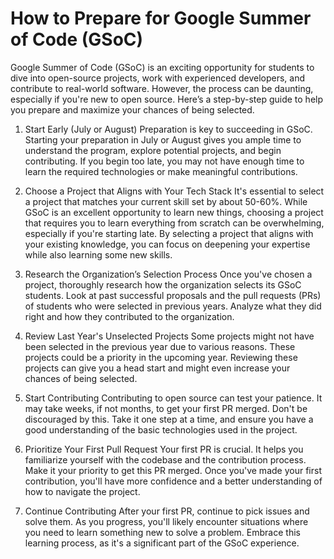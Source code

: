 # How to Prepare for Google Summer of Code (GSoC)

Google Summer of Code (GSoC) is an exciting opportunity for students to dive into open-source projects, work with experienced developers, and contribute to real-world software. However, the process can be daunting, especially if you're new to open source. Here’s a step-by-step guide to help you prepare and maximize your chances of being selected.

1. Start Early (July or August)
Preparation is key to succeeding in GSoC. Starting your preparation in July or August gives you ample time to understand the program, explore potential projects, and begin contributing. If you begin too late, you may not have enough time to learn the required technologies or make meaningful contributions.

2. Choose a Project that Aligns with Your Tech Stack
It's essential to select a project that matches your current skill set by about 50-60%. While GSoC is an excellent opportunity to learn new things, choosing a project that requires you to learn everything from scratch can be overwhelming, especially if you're starting late. By selecting a project that aligns with your existing knowledge, you can focus on deepening your expertise while also learning some new skills.

3. Research the Organization’s Selection Process
Once you've chosen a project, thoroughly research how the organization selects its GSoC students. Look at past successful proposals and the pull requests (PRs) of students who were selected in previous years. Analyze what they did right and how they contributed to the organization.

4. Review Last Year's Unselected Projects
Some projects might not have been selected in the previous year due to various reasons. These projects could be a priority in the upcoming year. Reviewing these projects can give you a head start and might even increase your chances of being selected.

5. Start Contributing
Contributing to open source can test your patience. It may take weeks, if not months, to get your first PR merged. Don't be discouraged by this. Take it one step at a time, and ensure you have a good understanding of the basic technologies used in the project.

6. Prioritize Your First Pull Request
Your first PR is crucial. It helps you familiarize yourself with the codebase and the contribution process. Make it your priority to get this PR merged. Once you've made your first contribution, you'll have more confidence and a better understanding of how to navigate the project.

7. Continue Contributing
After your first PR, continue to pick issues and solve them. As you progress, you'll likely encounter situations where you need to learn something new to solve a problem. Embrace this learning process, as it's a significant part of the GSoC experience.
